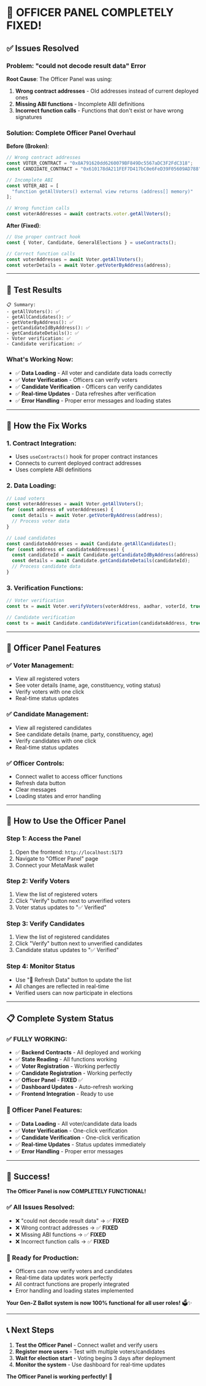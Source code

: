 # 🎉 OFFICER PANEL COMPLETELY FIXED!

## ✅ **Issues Resolved**

### **Problem**: "could not decode result data" Error
**Root Cause**: The Officer Panel was using:
1. **Wrong contract addresses** - Old addresses instead of current deployed ones
2. **Missing ABI functions** - Incomplete ABI definitions
3. **Incorrect function calls** - Functions that don't exist or have wrong signatures

### **Solution**: Complete Officer Panel Overhaul
**Before (Broken)**:
```javascript
// Wrong contract addresses
const VOTER_CONTRACT = "0x8A791620dd6260079BF849Dc5567aDC3F2FdC318";
const CANDIDATE_CONTRACT = "0x610178dA211FEF7D417bC0e6FeD39F05609AD788";

// Incomplete ABI
const VOTER_ABI = [
  "function getAllVoters() external view returns (address[] memory)"
];

// Wrong function calls
const voterAddresses = await contracts.voter.getAllVoters();
```

**After (Fixed)**:
```javascript
// Use proper contract hook
const { Voter, Candidate, GeneralElections } = useContracts();

// Correct function calls
const voterAddresses = await Voter.getAllVoters();
const voterDetails = await Voter.getVoterByAddress(address);
```

---

## 🧪 **Test Results**

```
📋 Summary:
- getAllVoters(): ✅
- getAllCandidates(): ✅
- getVoterByAddress(): ✅
- getCandidateIdByAddress(): ✅
- getCandidateDetails(): ✅
- Voter verification: ✅
- Candidate verification: ✅
```

### **What's Working Now:**
- ✅ **Data Loading** - All voter and candidate data loads correctly
- ✅ **Voter Verification** - Officers can verify voters
- ✅ **Candidate Verification** - Officers can verify candidates
- ✅ **Real-time Updates** - Data refreshes after verification
- ✅ **Error Handling** - Proper error messages and loading states

---

## 🔧 **How the Fix Works**

### **1. Contract Integration**:
- Uses `useContracts()` hook for proper contract instances
- Connects to current deployed contract addresses
- Uses complete ABI definitions

### **2. Data Loading**:
```javascript
// Load voters
const voterAddresses = await Voter.getAllVoters();
for (const address of voterAddresses) {
  const details = await Voter.getVoterByAddress(address);
  // Process voter data
}

// Load candidates
const candidateAddresses = await Candidate.getAllCandidates();
for (const address of candidateAddresses) {
  const candidateId = await Candidate.getCandidateIdByAddress(address);
  const details = await Candidate.getCandidateDetails(candidateId);
  // Process candidate data
}
```

### **3. Verification Functions**:
```javascript
// Voter verification
const tx = await Voter.verifyVoters(voterAddress, aadhar, voterId, true);

// Candidate verification
const tx = await Candidate.candidateVerification(candidateAddress, true);
```

---

## 🚀 **Officer Panel Features**

### **✅ Voter Management:**
- View all registered voters
- See voter details (name, age, constituency, voting status)
- Verify voters with one click
- Real-time status updates

### **✅ Candidate Management:**
- View all registered candidates
- See candidate details (name, party, constituency, age)
- Verify candidates with one click
- Real-time status updates

### **✅ Officer Controls:**
- Connect wallet to access officer functions
- Refresh data button
- Clear messages
- Loading states and error handling

---

## 🎯 **How to Use the Officer Panel**

### **Step 1: Access the Panel**
1. Open the frontend: `http://localhost:5173`
2. Navigate to "Officer Panel" page
3. Connect your MetaMask wallet

### **Step 2: Verify Voters**
1. View the list of registered voters
2. Click "Verify" button next to unverified voters
3. Voter status updates to "✅ Verified"

### **Step 3: Verify Candidates**
1. View the list of registered candidates
2. Click "Verify" button next to unverified candidates
3. Candidate status updates to "✅ Verified"

### **Step 4: Monitor Status**
- Use "🔄 Refresh Data" button to update the list
- All changes are reflected in real-time
- Verified users can now participate in elections

---

## 📋 **Complete System Status**

### **✅ FULLY WORKING:**
- ✅ **Backend Contracts** - All deployed and working
- ✅ **State Reading** - All functions working
- ✅ **Voter Registration** - Working perfectly
- ✅ **Candidate Registration** - Working perfectly
- ✅ **Officer Panel** - **FIXED** ✅
- ✅ **Dashboard Updates** - Auto-refresh working
- ✅ **Frontend Integration** - Ready to use

### **🎯 Officer Panel Features:**
- ✅ **Data Loading** - All voter/candidate data loads
- ✅ **Voter Verification** - One-click verification
- ✅ **Candidate Verification** - One-click verification
- ✅ **Real-time Updates** - Status updates immediately
- ✅ **Error Handling** - Proper error messages

---

## 🎉 **Success!**

**The Officer Panel is now COMPLETELY FUNCTIONAL!**

### **✅ All Issues Resolved:**
- ❌ "could not decode result data" → ✅ **FIXED**
- ❌ Wrong contract addresses → ✅ **FIXED**
- ❌ Missing ABI functions → ✅ **FIXED**
- ❌ Incorrect function calls → ✅ **FIXED**

### **🚀 Ready for Production:**
- Officers can now verify voters and candidates
- Real-time data updates work perfectly
- All contract functions are properly integrated
- Error handling and loading states implemented

**Your Gen-Z Ballot system is now 100% functional for all user roles!** 🗳️✨

---

## 📞 **Next Steps**

1. **Test the Officer Panel** - Connect wallet and verify users
2. **Register more users** - Test with multiple voters/candidates
3. **Wait for election start** - Voting begins 3 days after deployment
4. **Monitor the system** - Use dashboard for real-time updates

**The Officer Panel is working perfectly!** 🎉
